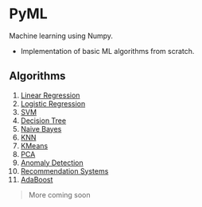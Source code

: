 # PyML
Machine learning using Numpy.

- Implementation of basic ML algorithms from scratch.

## Algorithms

1. [Linear Regression](https://github.com/AnujCodeZ/PyML/blob/master/regression/linear_regression.py)
2. [Logistic Regression](https://github.com/AnujCodeZ/PyML/blob/master/regression/logistic_regression.py)
3. [SVM](https://github.com/AnujCodeZ/PyML/blob/master/svm/main.py)
4. [Decision Tree](https://github.com/AnujCodeZ/PyML/blob/master/decision_tree/main.py)
5. [Naive Bayes](https://github.com/AnujCodeZ/PyML/blob/master/naive_bayes/main.py)
6. [KNN](https://github.com/AnujCodeZ/PyML/blob/master/k-nearest_neighbors/main.py)
7. [KMeans](https://github.com/AnujCodeZ/PyML/blob/master/k-means_clustering/main.py)
8. [PCA](https://github.com/AnujCodeZ/PyML/blob/master/PCA/main.py)
9. [Anomaly Detection](https://github.com/AnujCodeZ/PyML/blob/master/anomaly_detection/main.py)
10. [Recommendation Systems](https://github.com/AnujCodeZ/PyML/blob/master/recommendation_systems/main.py)
11. [AdaBoost](https://github.com/AnujCodeZ/PyML/blob/master/adaboost/main.py)

> More coming soon
